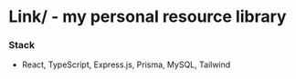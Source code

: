 # Link/ - my personal resource library

### Stack

- React, TypeScript, Express.js, Prisma, MySQL, Tailwind
